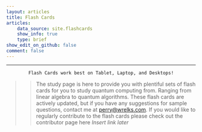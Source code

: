 ```yaml
---
layout: articles
title: Flash Cards
articles:
    data_source: site.flashcards
    show_info: true
    type: brief
show_edit_on_github: false
comment: false
---
```


<div class="article__content" markdown="1">

---

<center>
<code class="error highlighter-rouge"><i class="fas fa-exclamation-triangle" style="font-size: 15px;"></i> Flash Cards work best on Tablet, Laptop, and Desktops! <i class="fas fa-exclamation-triangle" style="font-size: 15px;"></i></code> 
</center>

>> The study page is here to provide you with plentiful sets of flash cards for you to study quantum computing from. Ranging from linear algebra to quantum algorithms. These flash cards are actively updated, but if you have any suggestions for sample questions, contact me at <perry@wrelks.com>. 
If you would like to regularly contribute to the flash cards please check out the contributor page here *Insert link later*

</div>